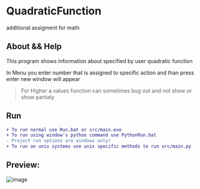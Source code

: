 # QuadraticFunction
additional assigment for math

About && Help
---
This program shows information about specified by user quadratic function  

In Menu you enter number that is assigned to specific action and than press enter new window will appear
> For Higher a values function can sometimes bug out and not show or show partialy

Run
---
```diff
+ To run normal use Run.bat or src/main.exe
+ To run using window's python command use PythonRun.bat
- Project run options are windows only!
+ To run on unix systems use unix specific methods to run src/main.py
```


Preview:
---
![image](https://user-images.githubusercontent.com/91374689/204133747-042b47ec-5168-41d3-8528-d5688b786c72.png)

